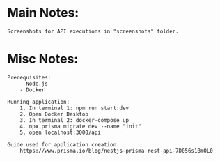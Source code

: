 # Main Notes:

    Screenshots for API executions in "screenshots" folder.

# Misc Notes:

    Prerequisites:
        - Node.js
        - Docker

    Running application:
        1. In terminal 1: npm run start:dev
        2. Open Docker Desktop
        3. In terminal 2: docker-compose up
        4. npx prisma migrate dev --name "init"
        5. open localhost:3000/api

    Guide used for application creation:
        https://www.prisma.io/blog/nestjs-prisma-rest-api-7D056s1BmOL0
